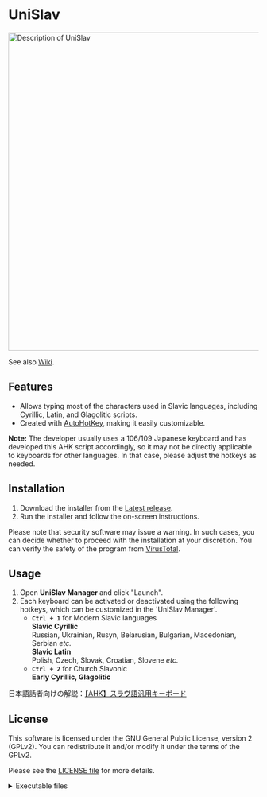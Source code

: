 # UniSlav

<img src="https://repository-images.githubusercontent.com/576129241/8f6e8523-3c46-4c27-bb85-208bace37b43" alt="Description of UniSlav" width="640">

See also [Wiki](https://github.com/Mijadaj/UniSlav/wiki).

## Features

- Allows typing most of the characters used in Slavic languages, including Cyrillic, Latin, and Glagolitic scripts.
- Created with [AutoHotKey](https://www.autohotkey.com/), making it easily customizable.

**Note:**
The developer usually uses a 106/109 Japanese keyboard and has developed this AHK script accordingly, so it may not be directly applicable to keyboards for other languages.
In that case, please adjust the hotkeys as needed.

## Installation

1. Download the installer from the [Latest release](https://github.com/Mijadaj/UniSlav/releases/latest).
1. Run the installer and follow the on-screen instructions.

Please note that security software may issue a warning. In such cases, you can decide whether to proceed with the installation at your discretion. You can verify the safety of the program from [VirusTotal](https://www.virustotal.com/gui/collection/9de1861f5106060d44fd8b21743b46a1bfbc6f91dcd5989f24de09a0363ffb9d/iocs).

## Usage

1. Open **UniSlav Manager** and click "Launch".  
1. Each keyboard can be activated or deactivated using the following hotkeys, which can be customized in the 'UniSlav Manager'.
    - **`Ctrl + 1`** for Modern Slavic languages  
    **Slavic Cyrillic**  
    Russian, Ukrainian, Rusyn, Belarusian, Bulgarian, Macedonian, Serbian *etc.*  
    **Slavic Latin**  
    Polish, Czech, Slovak, Croatian, Slovene *etc.*
    - **`Ctrl + 2`** for Church Slavonic  
    **Early Cyrillic, Glagolitic**

日本語話者向けの解説：[【AHK】スラヴ語汎用キーボード](https://note.com/dajdarabotci/n/nb9b58f8dcf26)

## License

This software is licensed under the GNU General Public License, version 2 (GPLv2).
You can redistribute it and/or modify it under the terms of the GPLv2.

Please see the [LICENSE file](LICENSE) for more details.

<details>
    <summary>Executable files</summary>
This software includes:

- **AutoHotkey64.exe**, which is also licensed under the GPLv2.
You can find the source code for AutoHotkey at:
<https://github.com/AutoHotkey/AutoHotkey>.
- **config.exe**, which is compiled from AHK file using [AHK2EXE](https://github.com/AutoHotkey/Ahk2Exe).
The source code can be found in [config.ahk](src/config/config.ahk).

</details>

